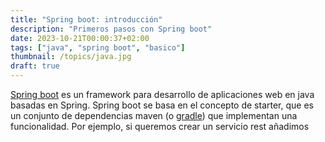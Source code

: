 ```yaml
---
title: "Spring boot: introducción"
description: "Primeros pasos con Spring boot"
date: 2023-10-21T00:00:37+02:00
tags: ["java", "spring boot", "basico"]
thumbnail: /topics/java.jpg
draft: true
---
```


[Spring boot](https://spring.io/projects/spring-boot) es un framework para desarrollo de aplicaciones web en java basadas en Spring. Spring boot se basa en el concepto de starter, que es un conjunto de dependencias maven (o [gradle](https://gradle.org/)) que implementan una funcionalidad. Por ejemplo, si queremos crear un servicio rest añadimos 